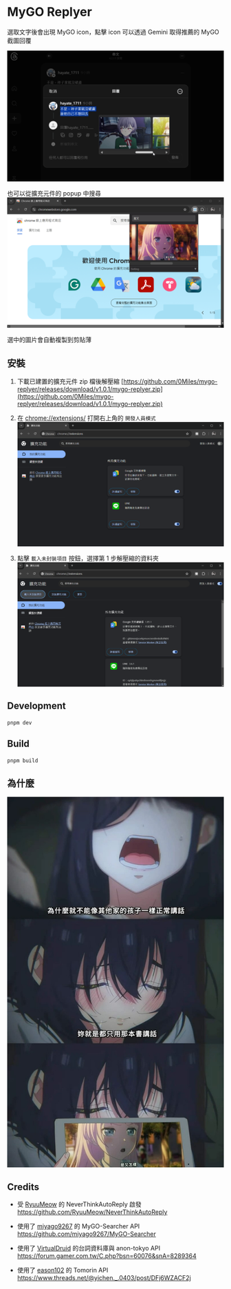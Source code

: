 # MyGO Replyer

選取文字後會出現 MyGO icon，點擊 icon 可以透過 Gemini 取得推薦的 MyGO 截圖回覆

[![demo](docs/demo.png)](docs/go.mp4)

也可以從擴充元件的 popup 中搜尋
![demo](docs/popup.png)

選中的圖片會自動複製到剪貼薄

## 安裝
1. 下載已建置的擴充元件 zip 檔後解壓縮
[https://github.com/0Miles/mygo-replyer/releases/download/v1.0.1/mygo-replyer.zip](https://github.com/0Miles/mygo-replyer/releases/download/v1.0.1/mygo-replyer.zip)

1. 在 [chrome://extensions/](chrome://extensions/) 打開右上角的 `開發人員模式`
![step2](docs/step2.png)
1. 點擊 `載入未封裝項目` 按鈕，選擇第 1 步解壓縮的資料夾
![step3](docs/step3.png)


## Development
```
pnpm dev
```

## Build
```
pnpm build
```

## 為什麼
![why](docs/470897432_28894648063482932_2267309378214415704_n.jpg)

## Credits
- 受 [RyuuMeow](https://github.com/RyuuMeow) 的 NeverThinkAutoReply 啟發  
https://github.com/RyuuMeow/NeverThinkAutoReply

- 使用了 [miyago9267](https://github.com/miyago9267) 的 MyGO-Searcher API  
https://github.com/miyago9267/MyGO-Searcher

- 使用了 [VirtualDruid](https://github.com/VirtualDruid) 的台詞資料庫與 anon-tokyo API  
https://forum.gamer.com.tw/C.php?bsn=60076&snA=8289364  

- 使用了 [eason102](https://github.com/eason102) 的 Tomorin API  
https://www.threads.net/@yichen._.0403/post/DFj6WZACF2j